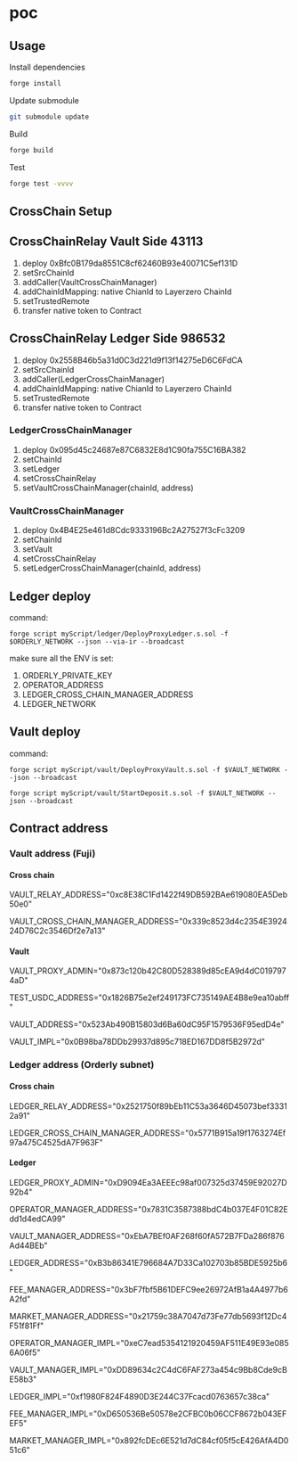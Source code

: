 # poc

## Usage

Install dependencies

```sh
forge install
```

Update submodule

```sh
git submodule update
```

Build

```sh
forge build
```

Test

```sh
forge test -vvvv
```

## CrossChain Setup

## CrossChainRelay Vault Side 43113

1. deploy 0xBfc0B179da8551C8cf62460B93e40071C5ef131D
2. setSrcChainId
3. addCaller(VaultCrossChainManager)
4. addChainIdMapping: native ChianId to Layerzero ChainId
5. setTrustedRemote
6. transfer native token to Contract

## CrossChainRelay Ledger Side 986532

1. deploy 0x2558B46b5a31d0C3d221d9f13f14275eD6C6FdCA
2. setSrcChainId
3. addCaller(LedgerCrossChainManager)
4. addChainIdMapping: native ChianId to Layerzero ChainId
5. setTrustedRemote
6. transfer native token to Contract

### LedgerCrossChainManager

1. deploy 0x095d45c24687e87C6832E8d1C90fa755C16BA382
2. setChainId
3. setLedger
4. setCrossChainRelay
5. setVaultCrossChainManager(chainId, address)

### VaultCrossChainManager

1. deploy 0x4B4E25e461d8Cdc9333196Bc2A27527f3cFc3209
2. setChainId
3. setVault
4. setCrossChainRelay
5. setLedgerCrossChainManager(chainId, address)

## Ledger deploy

command:

`forge script myScript/ledger/DeployProxyLedger.s.sol -f $ORDERLY_NETWORK --json --via-ir --broadcast`

make sure all the ENV is set:

1. ORDERLY_PRIVATE_KEY
2. OPERATOR_ADDRESS
3. LEDGER_CROSS_CHAIN_MANAGER_ADDRESS
4. LEDGER_NETWORK

## Vault deploy

command:

`forge script myScript/vault/DeployProxyVault.s.sol -f $VAULT_NETWORK --json --broadcast`

`forge script myScript/vault/StartDeposit.s.sol -f $VAULT_NETWORK --json --broadcast`

## Contract address

### Vault address (Fuji)

#### Cross chain

VAULT_RELAY_ADDRESS="0xc8E38C1Fd1422f49DB592BAe619080EA5Deb50e0"

VAULT_CROSS_CHAIN_MANAGER_ADDRESS="0x339c8523d4c2354E392424D76C2c3546Df2e7a13"

#### Vault

VAULT_PROXY_ADMIN="0x873c120b42C80D528389d85cEA9d4dC0197974aD"

TEST_USDC_ADDRESS="0x1826B75e2ef249173FC735149AE4B8e9ea10abff"

VAULT_ADDRESS="0x523Ab490B15803d6Ba60dC95F1579536F95edD4e"

VAULT_IMPL="0x0B98ba78DDb29937d895c718ED167DD8f5B2972d"

### Ledger address (Orderly subnet)

#### Cross chain

LEDGER_RELAY_ADDRESS="0x2521750f89bEb11C53a3646D45073bef33312a91"

LEDGER_CROSS_CHAIN_MANAGER_ADDRESS="0x5771B915a19f1763274Ef97a475C4525dA7F963F"

#### Ledger

LEDGER_PROXY_ADMIN="0xD9094Ea3AEEEc98af007325d37459E92027D92b4"

OPERATOR_MANAGER_ADDRESS="0x7831C3587388bdC4b037E4F01C82Edd1d4edCA99"

VAULT_MANAGER_ADDRESS="0xEbA7BEf0AF268f60fA572B7FDa286f876Ad44BEb"

LEDGER_ADDRESS="0xB3b86341E796684A7D33Ca102703b85BDE5925b6"

FEE_MANAGER_ADDRESS="0x3bF7fbf5B61DEFC9ee26972AfB1a4A4977b6A2fd"

MARKET_MANAGER_ADDRESS="0x21759c38A7047d73Fe77db5693f12Dc4F51f81Ff"

OPERATOR_MANAGER_IMPL="0xeC7ead5354121920459AF511E49E93e0856A06f5"

VAULT_MANAGER_IMPL="0xDD89634c2C4dC6FAF273a454c9Bb8Cde9cBE58b3"

LEDGER_IMPL="0xf1980F824F4890D3E244C37Fcacd0763657c38ca"

FEE_MANAGER_IMPL="0xD650536Be50578e2CFBC0b06CCF8672b043EFEF5"

MARKET_MANAGER_IMPL="0x892fcDEc6E521d7dC84cf05f5cE426AfA4D051c6"
